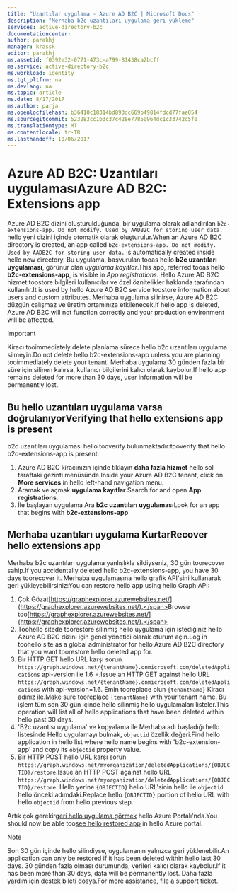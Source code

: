 ```yaml
---
title: "Uzantılar uygulama - Azure AD B2C | Microsoft Docs"
description: "Merhaba b2c uzantıları uygulama geri yükleme"
services: active-directory-b2c
documentationcenter: 
author: parakhj
manager: krassk
editor: parakhj
ms.assetid: f0392e32-0771-473c-a799-81438ca2bcff
ms.service: active-directory-b2c
ms.workload: identity
ms.tgt_pltfrm: na
ms.devlang: na
ms.topic: article
ms.date: 8/17/2017
ms.author: parja
ms.openlocfilehash: b36410c18314bd893dc669b49814fdcd77fae054
ms.sourcegitcommit: 523283cc1b3c37c428e77850964dc1c33742c5f0
ms.translationtype: MT
ms.contentlocale: tr-TR
ms.lasthandoff: 10/06/2017
---
```

# <a name="azure-ad-b2c-extensions-app"></a><span data-ttu-id="d5378-103">Azure AD B2C: Uzantıları uygulaması</span><span class="sxs-lookup"><span data-stu-id="d5378-103">Azure AD B2C: Extensions app</span></span>

<span data-ttu-id="d5378-104">Azure AD B2C dizini oluşturulduğunda, bir uygulama olarak adlandırılan `b2c-extensions-app. Do not modify. Used by AADB2C for storing user data.` hello yeni dizini içinde otomatik olarak oluşturulur.</span><span class="sxs-lookup"><span data-stu-id="d5378-104">When an Azure AD B2C directory is created, an app called `b2c-extensions-app. Do not modify. Used by AADB2C for storing user data.` is automatically created inside hello new directory.</span></span> <span data-ttu-id="d5378-105">Bu uygulama, başvurulan tooas hello **b2c uzantıları uygulaması**, görünür olan *uygulama kayıtlar*.</span><span class="sxs-lookup"><span data-stu-id="d5378-105">This app, referred tooas hello **b2c-extensions-app**, is visible in *App registrations*.</span></span> <span data-ttu-id="d5378-106">Hello Azure AD B2C hizmet toostore bilgileri kullanıcılar ve özel öznitelikler hakkında tarafından kullanılır.</span><span class="sxs-lookup"><span data-stu-id="d5378-106">It is used by hello Azure AD B2C service toostore information about users and custom attributes.</span></span> <span data-ttu-id="d5378-107">Merhaba uygulama silinirse, Azure AD B2C düzgün çalışmaz ve üretim ortamınıza etkilenecek.</span><span class="sxs-lookup"><span data-stu-id="d5378-107">If hello app is deleted, Azure AD B2C will not function correctly and your production environment will be affected.</span></span>

> [!IMPORTANT]
> <span data-ttu-id="d5378-108">Kiracı tooimmediately delete planlama sürece hello b2c uzantıları uygulama silmeyin.</span><span class="sxs-lookup"><span data-stu-id="d5378-108">Do not delete hello b2c-extensions-app unless you are planning tooimmediately delete your tenant.</span></span> <span data-ttu-id="d5378-109">Merhaba uygulama 30 günden fazla bir süre için silinen kalırsa, kullanıcı bilgilerini kalıcı olarak kaybolur.</span><span class="sxs-lookup"><span data-stu-id="d5378-109">If hello app remains deleted for more than 30 days, user information will be permanently lost.</span></span>

## <a name="verifying-that-hello-extensions-app-is-present"></a><span data-ttu-id="d5378-110">Bu hello uzantıları uygulama varsa doğrulanıyor</span><span class="sxs-lookup"><span data-stu-id="d5378-110">Verifying that hello extensions app is present</span></span>

<span data-ttu-id="d5378-111">b2c uzantıları uygulaması hello tooverify bulunmaktadır:</span><span class="sxs-lookup"><span data-stu-id="d5378-111">tooverify that hello b2c-extensions-app is present:</span></span>

1. <span data-ttu-id="d5378-112">Azure AD B2C kiracınızın içinde tıklayın **daha fazla hizmet** hello sol taraftaki gezinti menüsünde.</span><span class="sxs-lookup"><span data-stu-id="d5378-112">Inside your Azure AD B2C tenant, click on **More services** in hello left-hand navigation menu.</span></span>
1. <span data-ttu-id="d5378-113">Aramak ve açmak **uygulama kayıtlar**.</span><span class="sxs-lookup"><span data-stu-id="d5378-113">Search for and open **App registrations**.</span></span>
1. <span data-ttu-id="d5378-114">İle başlayan uygulama Ara **b2c uzantıları uygulaması**</span><span class="sxs-lookup"><span data-stu-id="d5378-114">Look for an app that begins with **b2c-extensions-app**</span></span>

## <a name="recover-hello-extensions-app"></a><span data-ttu-id="d5378-115">Merhaba uzantıları uygulama Kurtar</span><span class="sxs-lookup"><span data-stu-id="d5378-115">Recover hello extensions app</span></span>

<span data-ttu-id="d5378-116">Merhaba b2c uzantıları uygulama yanlışlıkla sildiyseniz, 30 gün toorecover sahip.</span><span class="sxs-lookup"><span data-stu-id="d5378-116">If you accidentally deleted hello b2c-extensions-app, you have 30 days toorecover it.</span></span> <span data-ttu-id="d5378-117">Merhaba uygulamasına hello grafik API'sini kullanarak geri yükleyebilirsiniz:</span><span class="sxs-lookup"><span data-stu-id="d5378-117">You can restore hello app using hello Graph API:</span></span>

1. <span data-ttu-id="d5378-118">Çok Gözat[https://graphexplorer.azurewebsites.net/](https://graphexplorer.azurewebsites.net/).</span><span class="sxs-lookup"><span data-stu-id="d5378-118">Browse too[https://graphexplorer.azurewebsites.net/](https://graphexplorer.azurewebsites.net/).</span></span>
1. <span data-ttu-id="d5378-119">Toohello sitede toorestore silinmiş hello uygulama için istediğiniz hello Azure AD B2C dizini için genel yönetici olarak oturum açın.</span><span class="sxs-lookup"><span data-stu-id="d5378-119">Log in toohello site as a global administrator for hello Azure AD B2C directory that you want toorestore hello deleted app for.</span></span>
1. <span data-ttu-id="d5378-120">Bir HTTP GET hello URL karşı sorun `https://graph.windows.net/{tenantName}.onmicrosoft.com/deletedApplications` api-version ile 1.6 =.</span><span class="sxs-lookup"><span data-stu-id="d5378-120">Issue an HTTP GET against hello URL `https://graph.windows.net/{tenantName}.onmicrosoft.com/deletedApplications` with api-version=1.6.</span></span> <span data-ttu-id="d5378-121">Emin tooreplace olun `{tenantName}` Kiracı adınız ile.</span><span class="sxs-lookup"><span data-stu-id="d5378-121">Make sure tooreplace `{tenantName}` with your tenant name.</span></span> <span data-ttu-id="d5378-122">Bu işlem tüm son 30 gün içinde hello silinmiş hello uygulamaları listeler.</span><span class="sxs-lookup"><span data-stu-id="d5378-122">This operation will list all of hello applications that have been deleted within hello past 30 days.</span></span>
1. <span data-ttu-id="d5378-123">'B2c uzantısı uygulama' ve kopyalama ile Merhaba adı başladığı hello listesinde Hello uygulamayı bulmak, `objectid` özellik değeri.</span><span class="sxs-lookup"><span data-stu-id="d5378-123">Find hello application in hello list where hello name begins with 'b2c-extension-app’ and copy its `objectid` property value.</span></span>
1. <span data-ttu-id="d5378-124">Bir HTTP POST hello URL karşı sorun `https://graph.windows.net/myorganization/deletedApplications/{OBJECTID}/restore`.</span><span class="sxs-lookup"><span data-stu-id="d5378-124">Issue an HTTP POST against hello URL `https://graph.windows.net/myorganization/deletedApplications/{OBJECTID}/restore`.</span></span> <span data-ttu-id="d5378-125">Hello yerine `{OBJECTID}` hello URL'sinin hello ile `objectid` hello önceki adımdaki.</span><span class="sxs-lookup"><span data-stu-id="d5378-125">Replace hello `{OBJECTID}` portion of hello URL with hello `objectid` from hello previous step.</span></span> 

<span data-ttu-id="d5378-126">Artık çok gerekir[geri hello uygulama görmek](#verifying-that-the-extensions-app-is-present) hello Azure Portalı'nda.</span><span class="sxs-lookup"><span data-stu-id="d5378-126">You should now be able too[see hello restored app](#verifying-that-the-extensions-app-is-present) in hello Azure portal.</span></span>

> [!NOTE]
> <span data-ttu-id="d5378-127">Son 30 gün içinde hello silindiyse, uygulamanın yalnızca geri yüklenebilir.</span><span class="sxs-lookup"><span data-stu-id="d5378-127">An application can only be restored if it has been deleted within hello last 30 days.</span></span> <span data-ttu-id="d5378-128">30 günden fazla olması durumunda, verileri kalıcı olarak kaybolur.</span><span class="sxs-lookup"><span data-stu-id="d5378-128">If it has been more than 30 days, data will be permanently lost.</span></span> <span data-ttu-id="d5378-129">Daha fazla yardım için destek bileti dosya.</span><span class="sxs-lookup"><span data-stu-id="d5378-129">For more assistance, file a support ticket.</span></span>
